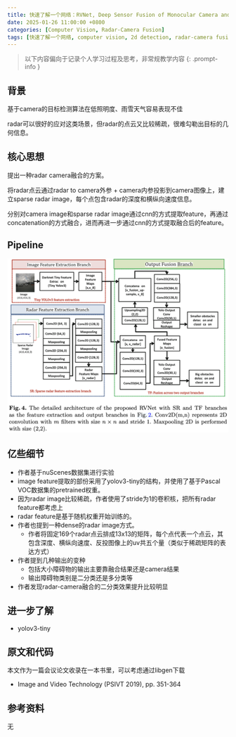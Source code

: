```yaml
---
title: 快速了解一个网络：RVNet, Deep Sensor Fusion of Monocular Camera and Radar for Image-Based Obstacle Detection in Challenging  Environments
date: 2025-01-26 11:00:00 +0800
categories: [Computer Vision, Radar-Camera Fusion]
tags: [快速了解一个网络, computer vision, 2d detection, radar-camera fusion, rvnet]
---
```


> 以下内容偏向于记录个人学习过程及思考，非常规教学内容
{: .prompt-info }

## 背景

基于camera的目标检测算法在低照明度、雨雪天气容易表现不佳

radar可以很好的应对这类场景，但radar的点云又比较稀疏，很难勾勒出目标的几何信息。

## 核心思想

提出一种radar camera融合的方案。

将radar点云通过radar to camera外参 + camera内参投影到camera图像上，建立sparse radar image，每个点包含radar的深度和横纵向速度信息。

分别对camera image和sparse radar image通过cnn的方式提取feature，再通过concatenation的方式融合，进而再进一步通过cnn的方式提取融合后的feature。

## Pipeline

![rvnet-pipeline](assets/img/rvnet-pipeline.png)

## 亿些细节

- 作者基于nuScenes数据集进行实验
- image feature提取的部份采用了yolov3-tiny的结构，并使用了基于Pascal VOC数据集的pretrained权重。
- 因为radar image比较稀疏，作者使用了stride为1的卷积核，把所有radar feature都考虑上
- radar feature是基于随机权重开始训练的。
- 作者也提到一种dense的radar image方式。
  - 作者将固定169个radar点云排成13x13的矩阵，每个点代表一个点云，其包含深度、横纵向速度、反投图像上的uv共五个量（类似于稀疏矩阵的表达方式）
- 作者提到几种输出的变种
  - 包括大小障碍物的输出主要靠融合结果还是camera结果
  - 输出障碍物类别是二分类还是多分类等
- 作者发现radar-camera融合的二分类效果提升比较明显

## 进一步了解

- yolov3-tiny

## 原文和代码

本文作为一篇会议论文收录在一本书里，可以考虑通过libgen下载

- Image and Video Technology (PSIVT 2019), pp. 351-364

## 参考资料

无